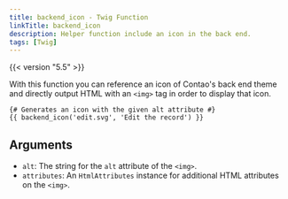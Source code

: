 ```yaml
---
title: backend_icon - Twig Function
linkTitle: backend_icon
description: Helper function include an icon in the back end.
tags: [Twig]
---
```


{{< version "5.5" >}}

With this function you can reference an icon of Contao's back end theme and directly output HTML with an `<img>` tag in
order to display that icon.

```twig
{# Generates an icon with the given alt attribute #}
{{ backend_icon('edit.svg', 'Edit the record') }}
```

## Arguments

* `alt`: The string for the `alt` attribute of the `<img>`.
* `attributes`: An `HtmlAttributes` instance for additional HTML attributes on the `<img>`.
